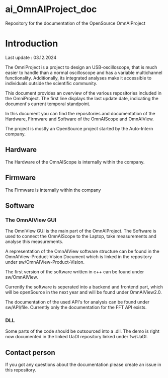 # ai_OmnAIProject_doc
Repository for the documentation of the OpenSource OmnAIProject 


# Introduction

Last update : 03.12.2024

The OmniProject is a project to design an USB-oscilloscope, that is much easier to handle than a normal oscilloscope and has a variable multichannel functionality. Additionally, its integrated analyses make it accessible to individuals outside the scientific community.

This document provides an overview of the various repositories included in the OmniProject. The first line displays the last update date, indicating the document's current temporal standpoint.

In this document you can find the repositories and documentation of the Hardware, Firmware and Software of the OmnAIScope and OmnAIView. 

The project is mostly an OpenSource project started by the Auto-Intern company. 


## Hardware

The Hardware of the OmnAIScope is internally within the company. 

## Firmware
The Firmware is internally within the company 

## Software
### The OmnAIView GUI

The OmniView GUI is the main part of the OmnAIProject. The Software is used to connect the OmnAIScope to the Laptop, take measurements and analyse this measurements. 

A representation of the OmnAIView software structure can be found in the OmnAIView-Product-Vision Document which is linked in the repository under sw/OmnAIView-Product-Vision. 

The first version of the software written in c++ can be found under sw/OmnAIView.

Currently the software is seperated into a backend and frontend part, which will be openSource in the next year and will be found under OmnAIView2.0. 

The documentation of the used API's for analysis can be found under sw/API/file. Currently only the documentation for the FFT API exists. 

### DLL
Some parts of the code should be outsourced into a .dll. 
The demo is right now documented in the linked UaDI repository linked under fw/UaDI.  

## Contact person
If you got any questions about the documentation please create an issue in this repository. 
